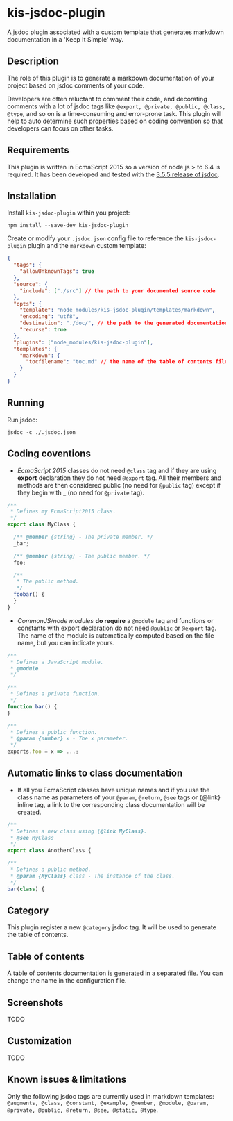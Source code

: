 # kis-jsdoc-plugin

A jsdoc plugin associated with a custom template that generates markdown documentation in a 'Keep It Simple' way.

## Description

The role of this plugin is to generate a markdown documentation of your project based on jsdoc comments of your code.

Developers are often reluctant to comment their code, and decorating comments with a lot of jsdoc tags like `@export, @private, @public, @class, @type`, and so on is a time-consuming and error-prone task. This plugin will help to auto determine such properties based on coding convention so that developers can focus on other tasks.

## Requirements

This plugin is written in EcmaScript 2015 so a version of node.js > to 6.4 is required. It has been developed and tested with the [3.5.5 release of jsdoc](https://github.com/jsdoc3/jsdoc/releases/tag/3.5.5).

## Installation

Install `kis-jsdoc-plugin` within you project:

```shell
npm install --save-dev kis-jsdoc-plugin
```

Create or modify your `.jsdoc.json` config file to reference the `kis-jsdoc-plugin` plugin and the `markdown` custom template:

```json
{
  "tags": {
    "allowUnknownTags": true
  },
  "source": {
    "include": ["./src"] // the path to your documented source code
  },
  "opts": {
    "template": "node_modules/kis-jsdoc-plugin/templates/markdown",
    "encoding": "utf8",
    "destination": "./doc/", // the path to the generated documentation
    "recurse": true
  },
  "plugins": ["node_modules/kis-jsdoc-plugin"],
  "templates": {
    "markdown": {
      "tocfilename": "toc.md" // the name of the table of contents file
    }
  }
}
```

## Running

Run jsdoc:

```shell
jsdoc -c ./.jsdoc.json
```

## Coding coventions

* _EcmaScript 2015_ classes do not need `@class` tag and if they are using __export__ declaration they do not need `@export` tag. All their members and methods are then considered public (no need for `@public` tag) except if they begin with _ (no need for `@private` tag).

```javascript
/**
 * Defines my EcmaScript2015 class.
 */
export class MyClass {

  /** @member {string} - The private member. */
  _bar;

  /** @member {string} - The public member. */
  foo;

  /**
   * The public method.
   */
  foobar() {
  }
}
```

* _CommonJS/node modules_ __do require__ a `@module` tag and functions or constants with export declaration do not need `@public` or `@export` tag. The name of the module is automatically computed based on the file name, but you can indicate yours.

```javascript
/**
 * Defines a JavaScript module.
 * @module
 */

/**
 * Defines a private function.
 */
function bar() {
}

/**
 * Defines a public function.
 * @param {number} x - The x parameter.
 */
exports.foo = x => ...;
```

## Automatic links to class documentation

* If all you EcmaScript classes have unique names and if you use the class name as parameters of your `@param`, `@return`, `@see` tags or {@link} inline tag, a link to the corresponding class documentation will be created.

```javascript
/**
 * Defines a new class using {@link MyClass}.
 * @see MyClass
 */
export class AnotherClass {

/**
 * Defines a public method.
 * @param {MyClass} class - The instance of the class.
 */
bar(class) {
```

## Category

This plugin register a new `@category` jsdoc tag. It will be used to generate the table of contents.

## Table of contents

A table of contents documentation is generated in a separated file. You can change the name in the configuration file.

## Screenshots

TODO

## Customization

TODO

## Known issues & limitations

Only the following jsdoc tags are currently used in markdown templates: `@augments, @class, @constant, @example, @member, @module, @param, @private, @public, @return, @see, @static, @type`.

